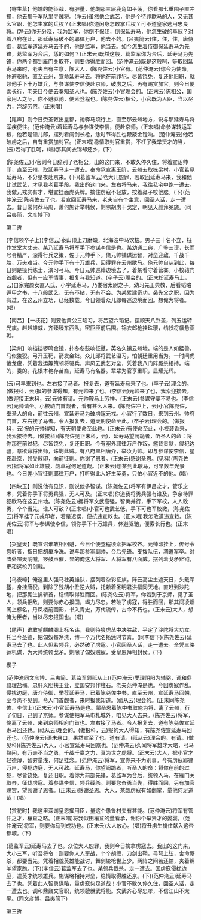 <!-- { "loadSidebar": true } -->
【寄生草】他端的能征战，有胆量，他觑那三层鹿角如平荡，你看那七重围子直冲撞，他去那千军队里寻贼将。(净云)虽然他会武艺，他是个待罪歇马的人，又无甚么官职，他怎生掌的兵权？(正末唱)你道闲身怎敢掌兵权？可不道皇家选用忠良将。(净云)你无分晓，我为监军，你倒不保我，倒保延寿马，他怎生破的草寇？对着八府在此，那延寿马破不的耶律万户，他去不的。(吕夷简云)住，住，住，唐侍御，葛监军道延寿马去不的，他是监军，他当去。如今怎生着侍御保延寿马为先锋，葛监军为合后，恁的如何？(正末云)既然这般，葛监军你为合后，延寿马为先锋，你两个都到雁门关取齐，则要你得胜而回。(范仲淹云)既是这般呵，等取回延寿马来时，老夫自有主意，陈大人，(陈尧佐云)小官有。(范仲淹云)你今为使命，休避驱驰，直至云州，宣命延寿马去。将他在前罪犯，尽皆饶免，复还他旧职，就领他手下十万雄兵，与参谋使李信便赴京师，破虏之后，再有赐赏加官。则今日便索长行，老夫目今便去奏知圣人也。(陈尧佐云)小官理会的。(正末云)陈相公，国家用人之际，你不避驱驰，便索登程也。(陈尧佐云)相公，小官既为人臣，当以尽力，岂辞劳倦。(正末唱)

【尾声】则今日赍圣敕出皇都，驰驿马须行上，直至那云州地方，说与那延寿马将军疾便往。(范仲淹云)着延寿马与参谋使李信，便赴京师。(正末唱)命参谋转运军粮，他若是领儿郎，摆列着阔剑长枪，恁时节得胜也鞭敲金镫响。(范仲淹云)他若破虏之后，自有重赏加封官。(正末唱)稳情取封官重赏，不枉了我举贤才的当，(云)若得了胜呵，(唱)那其间衣锦却还乡，(下)

(陈尧佐云)小官则今日辞别了老相公，出的这门来，不敢久停久住，将着宣诏帅印，直至云州，取延寿马走一遭去。奉命承宣离玉阶，云州去取栋梁材。小官若见延寿马，不分星夜赴京来。(下)(葛监军云)老大儿恕罪，若取回延寿马来，我和他比试武艺，才见我老葛手段。我出的这门来，左右将马来，我往私宅中跑一遭去。我做元戎实有才，堪宜挂面虎头牌。擒住虏寇不轻放，按着鼻子咬他腮。(下)(范仲淹云)陈尧佐去了也。若宣回延寿马来，老夫自有个主意，回圣人话，走一遭去。昔日常何荐马周，萧何施计举韩候，剿除胡虏干戈定，朝见天颜拜冕旒。(同吕夷简，文彦博下)

第二折

(李信领卒子上)(李信云)泰山顶上刀磨缺，北海波中马饮枯。男子三十名不立，枉作堂堂大丈夫。某乃延寿马将军手下参谋李信是也。某幼通二典，广鉴三谟，长而号令精严，深得行兵之策，佐于元帅手下。俺元帅铺谋运智，对垒迎敌，千战千胜，万夫难当。今元帅手下有十万雄兵，因得罪在云州歇马。俺元帅自从到此，每日则是操兵练士，演习弓马。今日元帅巡绰边境去了，着某看守着营寨。小校辕门首觑者，但有一应军情事，报复与我知道。(卒子云)理会的。(正末扮延寿马上，云)自家完颜女直人氏，小字延寿马，乃娄宿太尉之子。幼习先王典教，后看韬略遁甲之书，十八般武艺，无有不拈，无有不会。为某累建奇功，袭先父之职，因为有过，在这云州立功，已经数载。今日领着众儿郎每巡边境而回。想俺为将者。(唱)

【南吕】【一枝花】则要他黄公三略习，将吕望六韬记。摆顺天八卦盖，列五运转光旗。赳赳雄威，齐臻臻东西队，密匝匝前后围。锦衣郎枪挂珠璎，绣袄将幡悬画戟。

【梁州】响挡挡锣鸣金镜，扑冬冬鼓响征鼙，英名久镇云州地。端的是人如猛兽，马似狻猊。弓开玉靶，箭发金鈚。众儿郎将武艺温习，怕朝廷重用当为。一时间虎倦龙疲，凭着我运筹策领将驱兵，辨风云武艺对垒，凭着我八门阵厮杀相持。端的，委的。花根本艳存苗裔，延寿马有名器。辈辈为官享重职，显耀光辉。

(云)可早来到也。左右接了马者。报复去，道有延寿马来了也。(卒子云)理会的。(做报科，云)报的参谋得知，有元帅来了也。(李信云)元帅来了也，我索迎接去。(做迎接正末科，云)元帅有请。元帅鞍马上劳神。(正末云)参谋守寨不易也。(李信云)元帅请坐。小校辕门首觑者，看有甚么人来。(陈尧佐冲上，云)小官陈尧佐，奉圣人的命，前往云州，宣延寿马为破虏寇元戎。小官行了数日，来到云州。帅府门首，左右接了马者。令人报复去，道天朝使命至此。(卒子云)理会的。(做报科，云)报的元帅得知，有天朝使命至此也。(正末云)有使命至此，小校装香来，我索接待去。(做接科)(陈尧佐见正末科，云)，延寿马望阙跪者，听圣人的命：将你那在前过犯，尽皆饶免，复还旧职。今有塞外耶律万户作叛，邀截贡献，侵犯边疆，意欲命将出师，诛剿此贼。有八府聿相唐介，举汝为帅。即与参谋使李信，星夜赴京，领受敕印，向前征剿。你谢了恩者。(正末云)感谢圣恩。(见科)(陈尧佐云)据将军如此雄威，觑草寇何足道哉。(正末云)想某到此歇马，可早数年光景也。今日差小官征剿耶律万户，打听得此人好生英勇，只怕小官近不的他。(唱)

【四块玉】则说他有见识，则说他多智谋。(陈尧佐云)将军有伊吕之才，管乐之术，凭着你手下将勇兵强，无人可及。(正末唱)你道我将勇兵强有谁及，争奈待罪犯歇马在这云州地。(陈尧佐云)据将军文武高强，智勇并行，手下军校，人人敢勇，个个当先，谁人可敌？(正末唱)小官可也武艺低，手下可也军校微，(陈尧佐云)将军挂了元戎印者，若是迟误，便抗违宣敕也。(正末唱)我怎敢道违宣敕。(陈尧佐云)将军与参谋使李信，领你手下十万雄兵，休避驱驰，便索长行也。(正末唱)

【哭皇天】既宣诏谁敢相回避，今日个便登程须索把军校齐。元帅印挂上，传号令您听者，指日把胡巢净洗。说与那参军副帅，合后先锋。支拨队伍，凋遣军卒。对阵处喧天呐喊，锣鼓声催，显的俺这大将军、人将军有八面威。摆列着戈矛斧钺，更和这枪刀剑戟。

【乌夜啼】俺这里人强马壮英雄队，摆列着杂彩征旗。阵云高尘土遮天日，头戴军盔，身挂唐猊。剿除了残胡小丑逆大贼，托赖着圣明君洪福同天地。直赶到沙陀地，把那厮生擒斩首，稳情取得胜而回。(陈尧佐云)将军，你若到于京师，见了圣人，领兵拒敌，则要你赤心报国，竭力尽忠。若破了虏寇，得胜而回，那其间凌烟阁上标名，丹凤楼前画影，书入青史，万代流传，古今不朽也。(正末云)大人，想俺为臣者，当以尽忠报国也。(唱)

【尾声】谁敢望麒麟阁上标名讳，我则待狼虎丛中决胜敌，平定了沙陀将大功立。托当今圣德，把匈奴每净洗，博一个万代名扬恁时节喜。(同李信下)(陈尧佐云)延寿马去了也。此人但若领兵，必然破了虏寇。小官回圣人话，走一遭去。全凭三略运机谋，为大帅统领戈矛。剿除了匈奴贼寇，受皇恩拜相封侯。(下)

楔子

(范仲淹同文彦博、吕夷简、葛监军领祗从上)(范仲淹云)燮理阴阳为辅弼，调和鼎鼐理盐梅。忠肝义胆扶王业，立国安邦作柱石。老夫范仲淹是也。今因虏寇作乱，侵扰边庭，唐介侍御，举荐延寿马，已着陈尧佐中书，直至云州，宣延寿马回朝，至今尚不见到。令人门首觑者，来时报我知道。(祗从云)理会的。(正末同陈尧佐、李信上)(正末云)小官延寿马是也。蒙圣恩着陈中书取俺为将，离了云州，行了旬日，己到了京师。参谋使把军马屯札城外，咱见大人去来。(陈尧佐云)将军，俺离了云州，来到京师相府门首也。左右接了马者。令人报复去，道有陈尧佐宣延寿马回还也。(祗从云)理会的。(做报科，云)报的大人得知，有陈尧佐宣延寿马回还也。(范仲淹云)语未悬口，果然宣至了也。道有请。(祗从云)理会的。有请。(做见科)(陈尧佐云)大人，小官宣延寿马回京也。(范仲淹云)久闻将军雄才大略，弓马熟闲，有万夫不当之勇，千战千赢之力，真为世之虎将。(正末云)大人，据小官才轻德薄，智穷量浅，何足挂念。(范仲淹云)将军，宣你来不为别事。今有虏寇耶律万户，侵犯边庭，无人可敌。延寿马，你望阙跪者，听圣人的命：将你在前的过犯，尽皆饶免，复还旧职。着你为前部先锋，葛监军为合后，统领人马，在雁门关取齐，征伐虏寇。着参谋李信，领兵截杀。则要您奋勇当先，得胜而回，另有加官赐赏，望阙谢了恩者。(正末云)感谢圣恩。大人，某觑虏寇有如翻掌，量他何足道哉！(唱)

【赏花时】我这里深谢皇恩擢用臣，量这个愚鲁村夫有甚能。(范仲淹云)将军有管仲之才，穰苴之略。(正末唱)将我似田穰苴的量看承，谢你个举贤才的晏婴，(范仲淹云)将军，则要你马到成功也。(正末云)大人放心。(唱)将丑虏生擒住献入这帝都城。(下)

(葛监军云)延寿马去了也。众位大人恕罪，我则今日擒拿虏寇去。我出的这门来，大小三军，听吾将令：则要你人人歪战，个个胡缠，刀剑出鞘，弓弩上弦，舍命厮杀，都要当先。凭着相貌英雄能战讨，舞剑轮枪世上少。两阵之间若还输，夹着绵羊望家跑。(下)(李信云)葛监军去了也。某领兵截杀，走一遭去。因虏寇侵扰边庭，遣英才统领雄兵。施谋略相持对垒，稳情取得胜还京。(下)(范仲淹云)延寿马去了也。凭着此人智勇谋略，量虏寇何足道哉！小官不敢久停久住，回圣人话，走一遭去也。调和鼎鼐文官职，统领貔貅武将能。文武齐心尽忠孝，不信江山不太平。(同文彦博、吕夷简下)

第三折

